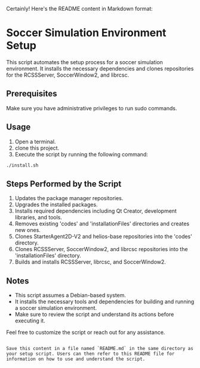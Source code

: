 Certainly! Here's the README content in Markdown format:

# Soccer Simulation Environment Setup

This script automates the setup process for a soccer simulation environment. It installs the necessary dependencies and clones repositories for the RCSSServer, SoccerWindow2, and librcsc.

## Prerequisites

Make sure you have administrative privileges to run sudo commands.

## Usage

1. Open a terminal.
2. clone this project.
3. Execute the script by running the following command:

```bash
./install.sh
```

## Steps Performed by the Script

1. Updates the package manager repositories.
2. Upgrades the installed packages.
3. Installs required dependencies including Qt Creator, development libraries, and tools.
4. Removes existing 'codes' and 'installationFiles' directories and creates new ones.
5. Clones StarterAgent2D-V2 and helios-base repositories into the 'codes' directory.
6. Clones RCSSServer, SoccerWindow2, and librcsc repositories into the 'installationFiles' directory.
7. Builds and installs RCSSServer, librcsc, and SoccerWindow2.

## Notes

- This script assumes a Debian-based system.
- It installs the necessary tools and dependencies for building and running a soccer simulation environment.
- Make sure to review the script and understand its actions before executing it.

Feel free to customize the script or reach out for any assistance.
```

Save this content in a file named `README.md` in the same directory as your setup script. Users can then refer to this README file for information on how to use and understand the script.